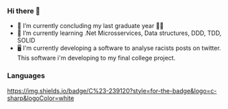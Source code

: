 ### Hi there 👋

- 🔭 I’m currently concluding my last graduate year :technologist:
- 🌱 I’m currently learning .Net Microsservices, Data structures, DDD, TDD, SOLID
- :desktop_computer: I'm currently developing a software to analyse racists posts on twitter. This software i'm developing to my final college project. 

### Languages
https://img.shields.io/badge/C%23-239120?style=for-the-badge&logo=c-sharp&logoColor=white

